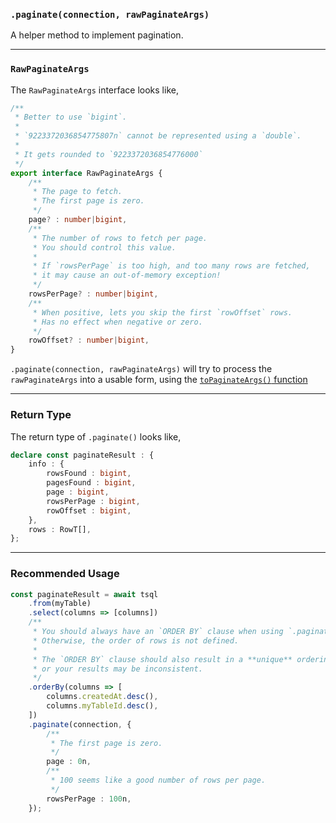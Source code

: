 ### `.paginate(connection, rawPaginateArgs)`

A helper method to implement pagination.

-----

### `RawPaginateArgs`

The `RawPaginateArgs` interface looks like,
```ts
/**
 * Better to use `bigint`.
 *
 * `9223372036854775807n` cannot be represented using a `double`.
 *
 * It gets rounded to `9223372036854776000`
 */
export interface RawPaginateArgs {
    /**
     * The page to fetch.
     * The first page is zero.
     */
    page? : number|bigint,
    /**
     * The number of rows to fetch per page.
     * You should control this value.
     *
     * If `rowsPerPage` is too high, and too many rows are fetched,
     * it may cause an out-of-memory exception!
     */
    rowsPerPage? : number|bigint,
    /**
     * When positive, lets you skip the first `rowOffset` rows.
     * Has no effect when negative or zero.
     */
    rowOffset? : number|bigint,
}
```

`.paginate(connection, rawPaginateArgs)` will try to process the `rawPaginateArgs` into a usable form,
using the [`toPaginateArgs()` function](/src/execution/util/operation/paginate/paginate-args.ts#L32-L59)

-----

### Return Type

The return type of `.paginate()` looks like,
```ts
declare const paginateResult : {
    info : {
        rowsFound : bigint,
        pagesFound : bigint,
        page : bigint,
        rowsPerPage : bigint,
        rowOffset : bigint,
    },
    rows : RowT[],
};
```

-----

### Recommended Usage

```ts
const paginateResult = await tsql
    .from(myTable)
    .select(columns => [columns])
    /**
     * You should always have an `ORDER BY` clause when using `.paginate()`.
     * Otherwise, the order of rows is not defined.
     *
     * The `ORDER BY` clause should also result in a **unique** ordering,
     * or your results may be inconsistent.
     */
    .orderBy(columns => [
        columns.createdAt.desc(),
        columns.myTableId.desc(),
    ])
    .paginate(connection, {
        /**
         * The first page is zero.
         */
        page : 0n,
        /**
         * 100 seems like a good number of rows per page.
         */
        rowsPerPage : 100n,
    });
```
